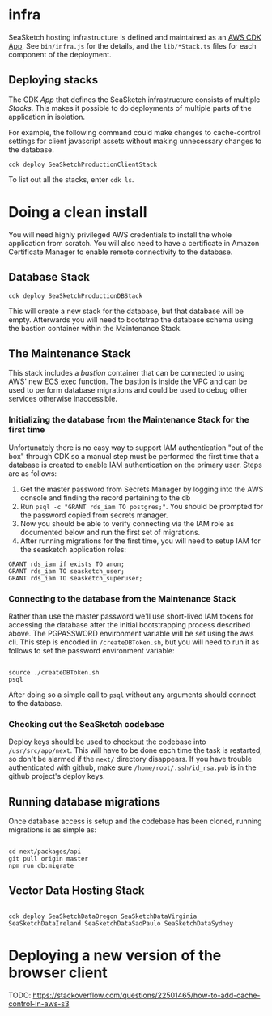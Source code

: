 # infra

SeaSketch hosting infrastructure is defined and maintained as an [AWS CDK App](https://docs.aws.amazon.com/cdk/latest/guide/home.html). See `bin/infra.js` for the details, and the `lib/*Stack.ts` files for each component of the deployment.

## Deploying stacks

The CDK _App_ that defines the SeaSketch infrastructure consists of multiple _Stacks_. This makes it possible to do deployments of multiple parts of the application in isolation.

For example, the following command could make changes to cache-control settings for client javascript assets without making unnecessary changes to the database.

```
cdk deploy SeaSketchProductionClientStack
```

To list out all the stacks, enter `cdk ls`.

# Doing a clean install

You will need highly privileged AWS credentials to install the whole application from scratch. You will also need to have a certificate in Amazon Certificate Manager to enable remote connectivity to the database.

## Database Stack

```
cdk deploy SeaSketchProductionDBStack
```

This will create a new stack for the database, but that database will be empty. Afterwards you will need to bootstrap the database schema using the bastion container within the Maintenance Stack.

## The Maintenance Stack

This stack includes a _bastion_ container that can be connected to using AWS' new [ECS exec](https://docs.aws.amazon.com/AmazonECS/latest/developerguide/ecs-exec.html) function. The bastion is inside the VPC and can be used to perform database migrations and could be used to debug other services otherwise inaccessible.

### Initializing the database from the Maintenance Stack for the first time

Unfortunately there is no easy way to support IAM authentication "out of the box" through CDK so a manual step must be performed the first time that a database is created to enable IAM authentication on the primary user. Steps are as follows:

1. Get the master password from Secrets Manager by logging into the AWS console and finding the record pertaining to the db
2. Run `psql -c "GRANT rds_iam TO postgres;"`. You should be prompted for the password copied from secrets manager.
3. Now you should be able to verify connecting via the IAM role as documented below and run the first set of migrations.
4. After running migrations for the first time, you will need to setup IAM for the seasketch application roles:

```
GRANT rds_iam if exists TO anon;
GRANT rds_iam TO seasketch_user;
GRANT rds_iam TO seasketch_superuser;
```

### Connecting to the database from the Maintenance Stack

Rather than use the master password we'll use short-lived IAM tokens for accessing the database after the initial bootstrapping process described above. The PGPASSWORD environment variable will be set using the aws cli. This step is encoded in `/createDBToken.sh`, but you will need to run it as follows to set the password environment variable:

```

source ./createDBToken.sh
psql

```

After doing so a simple call to `psql` without any arguments should connect to the database.

### Checking out the SeaSketch codebase

Deploy keys should be used to checkout the codebase into `/usr/src/app/next`. This will have to be done each time the task is restarted, so don't be alarmed if the `next/` directory disappears. If you have trouble authenticated with github, make sure `/home/root/.ssh/id_rsa.pub` is in the github project's deploy keys.

## Running database migrations

Once database access is setup and the codebase has been cloned, running migrations is as simple as:

```

cd next/packages/api
git pull origin master
npm run db:migrate

```

## Vector Data Hosting Stack

```

cdk deploy SeaSketchDataOregon SeaSketchDataVirginia SeaSketchDataIreland SeaSketchDataSaoPaulo SeaSketchDataSydney

```

# Deploying a new version of the browser client

TODO: https://stackoverflow.com/questions/22501465/how-to-add-cache-control-in-aws-s3

```

```
